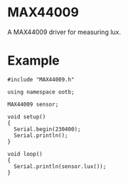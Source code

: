 # MAX44009
A MAX44009 driver for measuring lux.


# Example #
```
#include "MAX44009.h"

using namespace ootb;

MAX44009 sensor;

void setup() 
{
  Serial.begin(230400);
  Serial.println();
}

void loop()
{
  Serial.println(sensor.lux());
}
```
